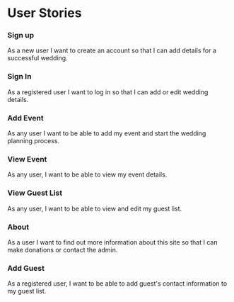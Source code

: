 # User Stories


### Sign up

As a new user I want to create an account so that I can add details for a successful wedding.

### Sign In

As a registered user I want to log in so that I can add or edit wedding details.

### Add Event

As any user I want to be able to add my event and start the wedding planning process.

### View Event

As any user, I want to be able to view my event details.

### View Guest List

As any user, I want to be able to view and edit my guest list.

### About

As a user I want to find out more information about this site so that I can make donations or contact the admin.

### Add Guest

As a registered user, I want to be able to add guest's contact information to my guest list.











